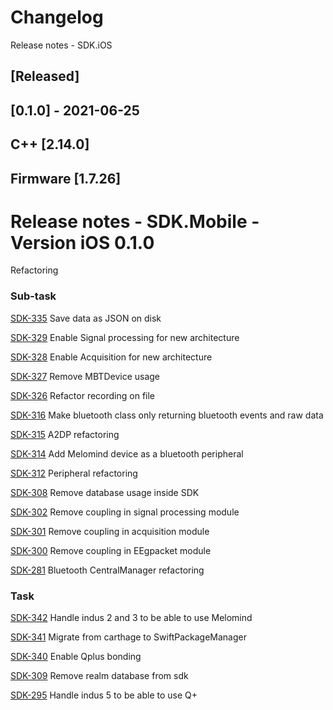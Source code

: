 # Changelog
Release notes - SDK.iOS

## [Released]

## [0.1.0] - 2021-06-25
## C++ [2.14.0]
## Firmware [1.7.26]

# Release notes - SDK.Mobile - Version iOS 0.1.0

Refactoring

### Sub-task

[SDK-335](https://mybrain.atlassian.net/browse/SDK-335) Save data as JSON on disk

[SDK-329](https://mybrain.atlassian.net/browse/SDK-329) Enable Signal processing for new architecture

[SDK-328](https://mybrain.atlassian.net/browse/SDK-328) Enable Acquisition for new architecture

[SDK-327](https://mybrain.atlassian.net/browse/SDK-327) Remove MBTDevice usage

[SDK-326](https://mybrain.atlassian.net/browse/SDK-326) Refactor recording on file

[SDK-316](https://mybrain.atlassian.net/browse/SDK-316) Make bluetooth class only returning bluetooth events and raw data

[SDK-315](https://mybrain.atlassian.net/browse/SDK-315) A2DP refactoring

[SDK-314](https://mybrain.atlassian.net/browse/SDK-314) Add Melomind device as a bluetooth peripheral

[SDK-312](https://mybrain.atlassian.net/browse/SDK-312) Peripheral refactoring

[SDK-308](https://mybrain.atlassian.net/browse/SDK-308) Remove database usage inside SDK

[SDK-302](https://mybrain.atlassian.net/browse/SDK-302) Remove coupling in signal processing module

[SDK-301](https://mybrain.atlassian.net/browse/SDK-301) Remove coupling in acquisition module

[SDK-300](https://mybrain.atlassian.net/browse/SDK-300) Remove coupling in EEgpacket module

[SDK-281](https://mybrain.atlassian.net/browse/SDK-281) Bluetooth CentralManager refactoring

### Task

[SDK-342](https://mybrain.atlassian.net/browse/SDK-342) Handle indus 2 and 3 to be able to use Melomind

[SDK-341](https://mybrain.atlassian.net/browse/SDK-341) Migrate from carthage to SwiftPackageManager

[SDK-340](https://mybrain.atlassian.net/browse/SDK-340) Enable Qplus bonding

[SDK-309](https://mybrain.atlassian.net/browse/SDK-309) Remove realm database from sdk

[SDK-295](https://mybrain.atlassian.net/browse/SDK-295) Handle indus 5 to be able to use Q\+
